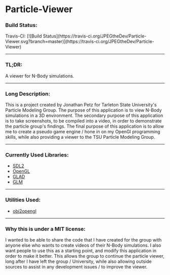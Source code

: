 # Particle-Viewer 
<h3>Build Status:</h3>
Travis-CI:
   [![Build Status](https://travis-ci.org/JPEGtheDev/Particle-Viewer.svg?branch=master)](https://travis-ci.org/JPEGtheDev/Particle-Viewer)
    
<hr>
<h3>TL;DR:</h3> 
<p>
  A viewer for N-Body simulations.
</p>

<hr>

<h3>Long Description:</h3>
<p>
  This is a project created by Jonathan Petz for Tarleton State University's Particle Modeling Group. 
  The purpose of this application is to view N-Body simulations in a 3D environment. 
  The secondary purpose of this application is to take screenshots, to be compiled into a video, 
  in order to demonstrate the particle group's findings.
  The final purpose of this application is to allow me to create a pseudo game engine / 
  hone in on my OpenGl programming skills, while also providing a viewer to the TSU Particle Modeling Group.
</p>

<hr>

<h3>Currently Used Libraries:</h3>
<p>
  <ul>
    <li><a href="https://www.libsdl.org/">SDL2</a></li>
    <li><a href="https://www.opengl.org/">OpenGL</a></li>
    <li><a href="https://github.com/Dav1dde/glad">GLAD</a></li>
    <li><a href="http://glm.g-truc.net/0.9.7/index.html">GLM</a></li>
  </ul>
</p>
<hr>
<h3>Utilities Used:</h3>
<p>
	<ul>
		<li><a href="https://github.com/HBehrens/obj2opengl">obj2opengl</a></li>
	</ul>
</p>
<hr>

<h3>Why this is under a MIT license:</h3>
<p>
  I wanted to be able to share the code that I have created for the group with anyone else 
  who wants to create videos of their N-Body simulations. I also want people to use this as a starting point,
  and modify this application in order to make it better. This allows the group to continue the particle viewer, 
  long after I have left the group / University, while also allowing outside sources to assist in any 
  development issues / to improve the viewer.
</p>
